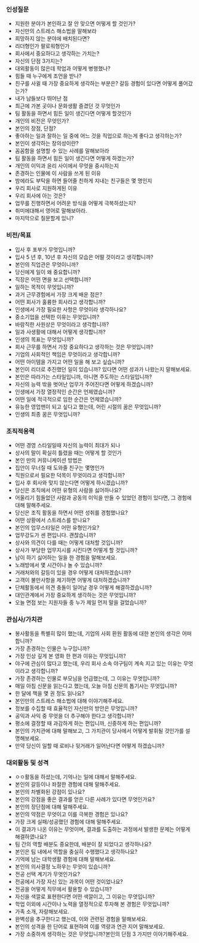 ### 인성질문

- 지원한 분야가 본인하고 잘 안 맞으면 어떻게 할 것인가?
- 자신만의 스트레스 해소법을 말해보라
- 희망하지 않는 분야에 배치된다면?
- 리더형인가 팔로워형인가
- 회사에서 중요하다고 생각하는 가치는?
- 자신의 단점 3가지는?
- 대외활동이 많은데 학업과 어떻게 병행했나?
- 힘들 때 누구에게 조언을 받나?
- 친구를 사귈 때 가장 중요하게 생각하는 부분은? 갈등 경험이 있다면 어떻게 풀어갔는가?
- 내가 남들보다 뛰어난 점
- 최근에 가본 곳이나 문화생활 즐겼던 것 무엇인가
- 팀 활동을 하면서 힘든 일이 생긴다면 어떻게 할것인가
- 개인의 비전은 무엇인가?
- 본인의 장점, 단점?
- 좋아하는 일과 잘하는 일 중에 어느 것을 직업으로 하는게 좋다고 생각하는가?
- 본인이 생각하는 창의성이란?
- 꼼꼼함을 설명할 수 있는 사례를 말해보아라
- 팀 활동을 하면서 힘든 일이 생긴다면 어떻게 하겠는가?
- 개인의 이익과 윤리 사이에서 무엇을 중시하는지
- 존경하는 인물에 이 사람을 쓰게 된 이유
- 밤에라도 부탁을 하면 들어줄 친하게 지내는 친구들은 몇 명인지
- 우리 회사로 지원하게된 이유
- 우리 회사에 아는 것은?
- 업무를 진행하면서 어려운 방식을 어떻게 극복하셨는지?
- 취미에대해서 영어로 말해보아라.
- 마지막으로 질문할게 있니?

### **비전/목표**

- 입사 후 포부가 무엇입니까?
- 입사 5 년 후, 10년 후 자신의 모습은 어떨 것이라고 생각합니까?
- 본인의 직업관은 무엇이니까?
- 당신에게 일이 왜 중요합니까?
- 직장은 어떤 면을 보고 선택합니까?
- 일하는 목적이 무엇입니까?
- 과거 근무경험에서 가장 크게 배운 점은?
- 어떤 회사가 훌륭한 회사라고 생각합니까?
- 인생에서 가장 필요한 사항은 무엇이라 생각하나요?
- 중소기업을 선택한 이유는 무엇입니까?
- 바람직한 사원상은 무엇이라고 생각합니까?
- 일과 사생활에 대해서 어떻게 생각합니까?
- 인생의 목표는 무엇입니까?
- 회사 근무를 하면서 가장 중요하다고 생각하는 것은 무엇입니까?
- 기업의 사회적인 책임은 무엇이라고 생각합니까?
- 어떤 아이템을 가지고 어떤 일을 해 보고 싶습니까?
- 본인이 리더로 추진했던 일이 있습니까? 있다면 어떤 성과가 나왔는지 말해보세요.
- 본인은 따라가는 스타일입니까, 아니면 주도하는 스타일입니까?
- 자신의 능력 밖을 벗어난 업무가 주어진다면 어떻게 하겠습니까?
- 인생에서 가장 열정적인 순간은 언제였습니까?
- 어떤 일에 적극적으로 임한 순간은 언제였습니까?
- 유능한 영업맨이 되고 싶다고 했는데, 어린 시절의 꿈은 무엇입니까?
- 인생의 최종 꿈은 무엇입니까?

### **조직적응력**

- 어떤 경영 스타일일때 자신의 능력이 최대가 되나
- 상사의 말이 확실히 틀렸을 때는 어떻게 할 것인가
- 본인 만의 커뮤니케이션 방법은
- 집안이 무너질 때 도와줄 친구는 몇명인가
- 직원으로서 필요한 덕목이 무엇이라고 생각합니까?
- 입사 후 회사와 맞지 않는다면 어떻게 하시겠습니까?
- 당신은 조직에서 어떤 유형의 사람을 싫어하나요?
- 어울리기 힘들었던 사람과 공동의 이익을 만들 수 있었던 경험이 있다면, 그 경험에 대해 말해주세요.
- 당신은 조직 활동을 하면서 어떤 성취를 경험했나요?
- 어떤 상황에서 스트레스를 받나요?
- 본인의 업무스타일은 어떤 유형인가요?
- 업무강도가 센 편입니다. 괜찮습니까?
- 상사와 의견이 다를 때는 어떻게 대처할 것입니까?
- 상사가 부당한 업무지시를 시킨다면 어떻게 할 것입니까?
- 남이 하기 싫어하는 일을 한 경험을 말해보세요.
- 노래방에서 몇 시간이나 놀 수 있습니까?
- 거래처와의 갈등이 있을 경우 어떻게 대처하겠습니까?
- 고객이 불만사항을 제기하면 어떻게 대처하겠습니까?
- 단체활동에서 의견 충돌이 일어날 경우 어떻게 해결하겠습니까?
- 대인관계에서 가장 중요하게 생각하는 것은 무엇입니까?
- 오늘 면접 보는 지원자들 중 누가 제일 먼저 말을 걸었습니까?

### **관심사/가치관**

- 봉사활동을 특별히 많이 했는데, 기업의 사회 환원 활동에 대한 본인의 생각은 어떠합니까?
- 가장 존경하는 인물은 누구입니까?
- 가장 인상 깊게 본 영화 한 편과 이유는 무엇입니까?
- 야구에 관심이 많다고 했는데, 우리 회사 소속 야구팀이 계속 지고 있는 이유는 무엇이라고 생각합니까?
- 가장 존경하는 인물로 부모님을 언급했는데, 그 이유는 무엇입니까?
- 매일 아침 신문을 읽는다고 했는데, 오늘 아침 신문의 톱기사는 무엇입니까?
- 한 달에 책을 몇 권 정도 읽나요?
- 본인만의 스트레스 해소법에 대해 이야기해주세요.
- 정보를 수집할 때 효율적인 자신만의 방안은 무엇입니까?
- 공익과 사익 중 무엇을 더 추구해야 한다고 생각합니까?
- 평소에 결정할 때 과감하게 하는 편입니까, 신중하게 하는 편입니까?
- 본인의 가치관에 대해 말해보고, 그 가치관이 당사에서 어떻게 발휘될 것인가를 설명해보세요.
- 만약 당신이 일할 때 로비나 뒷거래가 일어난다면 어떻게 하겠습니까?

### **대외활동 및 성격**

- ㅇㅇ활동을 하셨는데, 기억나는 일에 대해서 말해주세요.
- 본인의 갈등이나 좌절한 경험에 대해 말해주세요.
- 본인의 차별화된 강점이 있나요?
- 본인의 강점을 좋은 결과를 얻은 다른 사례가 있다면 무엇인가요?
- 본인의 장단점에 대해 말해주세요.
- 본인의 약점은 무엇이고 이를 극복한 경험은 있나요?
- 가장 크게 실패/성공했던 경험에 대해 말해주세요.
- 이 결과가 나온 이유는 무엇이며, 결과를 도출하는 과정에서 발생한 문제는 어떻게 해결하였나요?
- 팀 간의 역할 배분도 중요한데, 배분이 잘 되었다고 생각하나요?
- 본인은 팀 내에서 역할을 충실히 수행했다고 생각하나요?
- 기억에 남는 대학생활 경험에 대해 말해보세요.
- 본인의 의사결정 노하우는 무엇이 있습니까?
- 전공 선택 계기가 무엇인가요?
- 전공에서 가장 자신 있는 과목이 어떤 것이었나요?
- 전공을 어떻게 직무에서 활용할 수 있습니까?
- 자신을 색깔로 표현한다면 어떤 색깔이고, 그 이유는 무엇입니까?
- 학업 이외에 시간이나 노력을 열정적으로 투자해 본 경험은 무엇입니까?
- 가족 소개, 자랑해보세요.
- 완벽성을 추구한다고 했는데, 이와 관련된 경험을 말해보세요.
- 본인의 성격을 한 단어로 표현하여 이를 역량과 연관 지어 말해보세요.
- 가장 소중하게 생각하는 것은 무엇입니까?본인의 단점 3 가지만 이야기해주세요.

